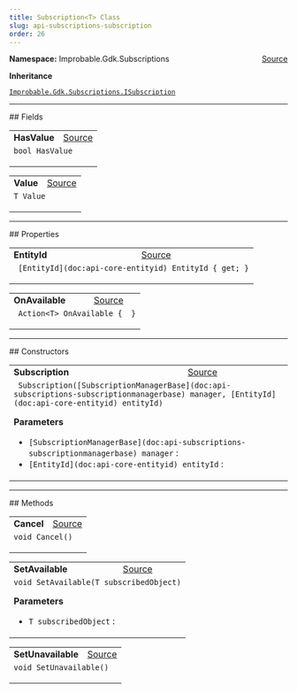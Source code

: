 ```yaml
---
title: Subscription<T> Class
slug: api-subscriptions-subscription
order: 26
---
```


<p><b>Namespace:</b> Improbable.Gdk.Subscriptions<span style="float: right"><a href="https://www.github.com/spatialos/gdk-for-unity/blob/0.3.3/workers/unity/Packages/io.improbable.gdk.core/Subscriptions/Subscription.cs/#L24">Source</a></span></p>



</p>
<p><b>Inheritance</b></p>

<code>[Improbable.Gdk.Subscriptions.ISubscription](doc:api-subscriptions-isubscription)</code>






</p>
<hr style="width:100%; border-top-color:#d8d8d8" />
## Fields


</p>


<table class="io-api-doc">    <tr>        <td class="io-api-doc-name"><a id="hasvalue"></a><b>HasValue</b></td>        <td class="io-api-doc-source"><a href="https://www.github.com/spatialos/gdk-for-unity/blob/0.3.3/workers/unity/Packages/io.improbable.gdk.core/Subscriptions/Subscription.cs/#L26">Source</a></td>    </tr>    <tr>        <td class="io-api-doc-content" colspan="2"><code>bool HasValue</code></p></td>    </tr></table>
<table class="io-api-doc">    <tr>        <td class="io-api-doc-name"><a id="value"></a><b>Value</b></td>        <td class="io-api-doc-source"><a href="https://www.github.com/spatialos/gdk-for-unity/blob/0.3.3/workers/unity/Packages/io.improbable.gdk.core/Subscriptions/Subscription.cs/#L28">Source</a></td>    </tr>    <tr>        <td class="io-api-doc-content" colspan="2"><code>T Value</code></p></td>    </tr></table>




</p>
<hr style="width:100%; border-top-color:#d8d8d8" />
## Properties


</p>


<table class="io-api-doc">    <tr>        <td class="io-api-doc-name"><a id="entityid"></a><b>EntityId</b></td>        <td class="io-api-doc-source"><a href="https://www.github.com/spatialos/gdk-for-unity/blob/0.3.3/workers/unity/Packages/io.improbable.gdk.core/Subscriptions/Subscription.cs/#L27">Source</a></td>    </tr>    <tr>        <td class="io-api-doc-content" colspan="2"><code> [EntityId](doc:api-core-entityid) EntityId { get; }</code></p></td>    </tr></table>
<table class="io-api-doc">    <tr>        <td class="io-api-doc-name"><a id="onavailable"></a><b>OnAvailable</b></td>        <td class="io-api-doc-source"><a href="https://www.github.com/spatialos/gdk-for-unity/blob/0.3.3/workers/unity/Packages/io.improbable.gdk.core/Subscriptions/Subscription.cs/#L38">Source</a></td>    </tr>    <tr>        <td class="io-api-doc-content" colspan="2"><code> Action&lt;T&gt; OnAvailable {  }</code></p></td>    </tr></table>




</p>
<hr style="width:100%; border-top-color:#d8d8d8" />
## Constructors


</p>


<table class="io-api-doc">    <tr>        <td class="io-api-doc-name"><a id="subscription-subscriptionmanagerbase-entityid"></a><b>Subscription</b></td>        <td class="io-api-doc-source"><a href="https://www.github.com/spatialos/gdk-for-unity/blob/0.3.3/workers/unity/Packages/io.improbable.gdk.core/Subscriptions/Subscription.cs/#L59">Source</a></td>    </tr>    <tr>        <td class="io-api-doc-content" colspan="2"><code> Subscription([SubscriptionManagerBase](doc:api-subscriptions-subscriptionmanagerbase) manager, [EntityId](doc:api-core-entityid) entityId)</code></p></p><b>Parameters</b><ul><li><code>[SubscriptionManagerBase](doc:api-subscriptions-subscriptionmanagerbase) manager</code> : </li><li><code>[EntityId](doc:api-core-entityid) entityId</code> : </li></ul></td>    </tr></table>



</p>
<hr style="width:100%; border-top-color:#d8d8d8" />
## Methods


</p>


<table class="io-api-doc">    <tr>        <td class="io-api-doc-name"><a id="cancel"></a><b>Cancel</b></td>        <td class="io-api-doc-source"><a href="https://www.github.com/spatialos/gdk-for-unity/blob/0.3.3/workers/unity/Packages/io.improbable.gdk.core/Subscriptions/Subscription.cs/#L65">Source</a></td>    </tr>    <tr>        <td class="io-api-doc-content" colspan="2"><code>void Cancel()</code></p></td>    </tr></table>
<table class="io-api-doc">    <tr>        <td class="io-api-doc-name"><a id="setavailable-t"></a><b>SetAvailable</b></td>        <td class="io-api-doc-source"><a href="https://www.github.com/spatialos/gdk-for-unity/blob/0.3.3/workers/unity/Packages/io.improbable.gdk.core/Subscriptions/Subscription.cs/#L72">Source</a></td>    </tr>    <tr>        <td class="io-api-doc-content" colspan="2"><code>void SetAvailable(T subscribedObject)</code></p></p><b>Parameters</b><ul><li><code>T subscribedObject</code> : </li></ul></td>    </tr></table>
<table class="io-api-doc">    <tr>        <td class="io-api-doc-name"><a id="setunavailable"></a><b>SetUnavailable</b></td>        <td class="io-api-doc-source"><a href="https://www.github.com/spatialos/gdk-for-unity/blob/0.3.3/workers/unity/Packages/io.improbable.gdk.core/Subscriptions/Subscription.cs/#L87">Source</a></td>    </tr>    <tr>        <td class="io-api-doc-content" colspan="2"><code>void SetUnavailable()</code></p></td>    </tr></table>



